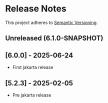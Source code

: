 # Release Notes

This project adheres to [Semantic Versioning](https://semver.org/spec/v2.0.0.html).

## Unreleased (6.1.0-SNAPSHOT)

## [6.0.0] - 2025-06-24
* First jakarta release

## [5.2.3] - 2025-02-05
* Pre jakarta release
